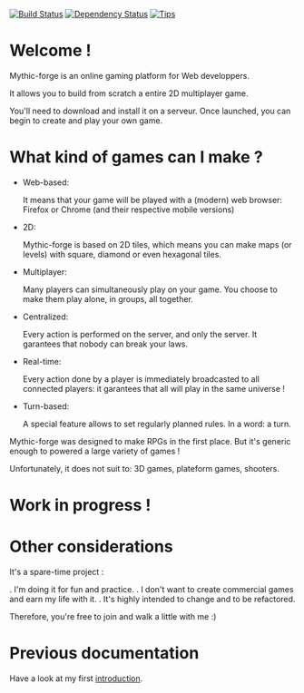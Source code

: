 [![Build Status](https://travis-ci.org/feugy/mythic-forge.png)](https://travis-ci.org/feugy/mythic-forge)
[![Dependency Status](https://david-dm.org/feugy/mythic-forge.png)](https://david-dm.org/feugy/mythic-forge)
[![Tips](http://img.shields.io/gittip/feugy.png)](https://www.gittip.com/feugy/)
                    
# Welcome !

Mythic-forge is an online gaming platform for Web developpers.

It allows you to build from scratch a entire 2D multiplayer game.

You'll need to download and install it on a serveur. Once launched, you can begin to create and play your own game.


# What kind of games can I make ?

- Web-based:

  It means that your game will be played with a (modern) web browser: Firefox or Chrome (and their respective mobile versions)

- 2D:

  Mythic-forge is based on 2D tiles, which means you can make maps (or levels) with square, diamond or even hexagonal tiles.
  
- Multiplayer:

  Many players can simultaneously play on your game. You choose to make them play alone, in groups, all together.

- Centralized:

  Every action is performed on the server, and only the server. It garantees that nobody can break your laws.
  
- Real-time:

  Every action done by a player is immediately broadcasted to all connected players: it garantees that all will play in the same universe !

- Turn-based:

  A special feature allows to set regularly planned rules. In a word: a turn. 
  
  
Mythic-forge was designed to make RPGs in the first place. But it's generic enough to powered a large variety of games !

Unfortunately, it does not suit to: 3D games, plateform games, shooters.
  
  
# **Work in progress !**


# Other considerations

It's a spare-time project :

. I'm doing it for fun and practice. 
. I don't want to create commercial games and earn my life with it.
. It's highly intended to change and to be refactored.

Therefore, you're free to join and walk a little with me :)


# Previous documentation

Have a look at my first [introduction](http://www.mythic-forge.com/intro.html).